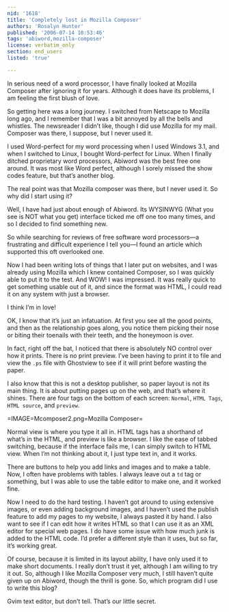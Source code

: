 ```yaml
---
nid: '1618'
title: 'Completely lost in Mozilla Composer'
authors: 'Rosalyn Hunter'
published: '2006-07-14 10:53:46'
tags: 'abiword,mozilla-composer'
license: verbatim_only
section: end_users
listed: 'true'

---
```

In serious need of a word processor, I have finally looked at Mozilla Composer after ignoring it for years. Although it does have its problems, I am feeling the first blush of love.

So getting here was a long journey. I switched from Netscape to Mozilla long ago, and I remember that I was a bit annoyed by all the bells and whistles. The newsreader I didn’t like, though I did use Mozilla for my mail. Composer was there, I suppose, but I never used it.

I used Word-perfect for my word processing when I used Windows 3.1, and when I switched to Linux, I bought Word-perfect for Linux. When I finally ditched proprietary word processors, Abiword was the best free one around. It was most like Word perfect, although I sorely missed the show codes feature, but that’s another blog.

The real point was that Mozilla composer was there, but I never used it. So why did I start using it?

Well, I have had just about enough of Abiword. Its WYSINWYG (What you see is NOT what you get) interface ticked me off one too many times, and so I decided to find something new.

So while searching for reviews of free software word processors—a frustrating and difficult experience I tell you—I found an article which supported this oft overlooked one.

Now I had been writing lots of things that I later put on websites, and I was already using Mozilla which I knew contained Composer, so I was quickly able to put it to the test. And WOW! I was impressed. It was really quick to get something usable out of it, and since the format was HTML, I could read it on any system with just a browser.

I think I’m in love!

OK, I know that it’s just an infatuation. At first you see all the good points, and then as the relationship goes along, you notice them picking their nose or biting their toenails with their teeth, and the honeymoon is over.

In fact, right off the bat, I noticed that there is absolutely NO control over how it prints. There is no print preview. I’ve been having to print it to file and view the `.ps` file with Ghostview to see if it will print before wasting the paper.

I also know that this is not a desktop publisher, so paper layout is not its main thing. It is about putting pages up on the web, and that’s where it shines. There are four tags on the bottom of each screen: `Normal`, `HTML Tags`, `HTML source`, and `preview`.


=IMAGE=Mcomposer2.png=Mozilla Composer=

Normal view is where you type it all in. HTML tags has a shorthand of what’s in the HTML, and preview is like a browser. I like the ease of tabbed switching, because if the interface fails me, I can simply switch to HTML view. When I’m not thinking about it, I just type text in, and it works.

There are buttons to help you add links and images and to make a table. Now, I often have problems with tables. I always leave out a `td` tag or something, but I was able to use the table editor to make one, and it worked fine.

Now I need to do the hard testing. I haven’t got around to using extensive images, or even adding background images, and I haven’t used the publish feature to add my pages to my website, I always pasted it by hand. I also want to see if I can edit how it writes HTML so that I can use it as an XML editor for special web pages. I do have some issue with how much junk is added to the HTML code. I’d prefer a different style than it uses, but so far, it’s working great.

Of course, because it is limited in its layout ability, I have only used it to make short documents. I really don’t trust it yet, although I am willing to try it out. So, although I like Mozilla Composer very much, I still haven’t quite given up on Abiword, though the thrill is gone. So, which program did I use to write this blog?

Gvim text editor, but don’t tell. That’s our little secret.

